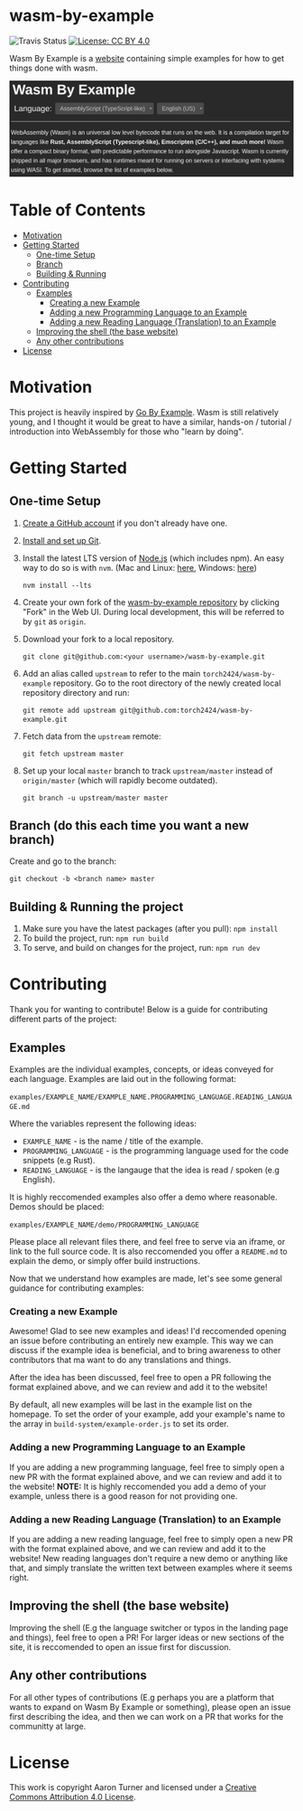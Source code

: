 # wasm-by-example

![Travis Status](https://travis-ci.org/torch2424/wasm-by-example.svg?branch=master) [![License: CC BY 4.0](https://img.shields.io/badge/License-CC%20BY%204.0-lightgrey.svg)](https://creativecommons.org/licenses/by/4.0/)

Wasm By Example is a [website](https://wasmbyexample.dev/) containing simple examples for how to get things done with wasm.

![Wasm By Example Website Header](./assets/readmeBanner.png)

# Table of Contents

- [Motivation](#motivation)
- [Getting Started](#getting-started)
  - [One-time Setup](#one-time-setup)
  - [Branch](#branch-do-this-each-time-you-want-a-new-branch)
  - [Building & Running](#building-&-running-the-project)
- [Contributing](#contributing)
  - [Examples](#examples)
    - [Creating a new Example](#creating-a-new-example)
    - [Adding a new Programming Language to an Example](#adding-a-new-programming-language-to-an-example)
    - [Adding a new Reading Language (Translation) to an Example](#adding-a-new-reading-language-translation-to-an-example)
  - [Improving the shell (the base website)](#improving-the-shell-the-base-website)
  - [Any other contributions](#any-other-contributions)
- [License](#license)

# Motivation

This project is heavily inspired by [Go By Example](https://gobyexample.com/). Wasm is still relatively young, and I thought it would be great to have a similar, hands-on / tutorial / introduction into WebAssembly for those who "learn by doing".

# Getting Started

## One-time Setup

1. [Create a GitHub account](https://help.github.com/articles/signing-up-for-a-new-github-account/) if you don't already have one.
2. [Install and set up Git](https://help.github.com/articles/set-up-git/).
3. Install the latest LTS version of [Node.js](https://nodejs.org/) (which includes npm). An easy way to do so is with `nvm`. (Mac and Linux: [here](https://github.com/creationix/nvm), Windows: [here](https://github.com/coreybutler/nvm-windows))

   ```shell
   nvm install --lts
   ```

4. Create your own fork of the [wasm-by-example repository](https://github.com/torch2424/wasm-by-example) by clicking "Fork" in the Web UI. During local development, this will be referred to by `git` as `origin`.

5. Download your fork to a local repository.

   ```shell
   git clone git@github.com:<your username>/wasm-by-example.git
   ```

6. Add an alias called `upstream` to refer to the main `torch2424/wasm-by-example` repository. Go to the root directory of the
   newly created local repository directory and run:

   ```shell
   git remote add upstream git@github.com:torch2424/wasm-by-example.git
   ```

7. Fetch data from the `upstream` remote:

   ```shell
   git fetch upstream master
   ```

8. Set up your local `master` branch to track `upstream/master` instead of `origin/master` (which will rapidly become
   outdated).

   ```shell
   git branch -u upstream/master master
   ```

## Branch (do this each time you want a new branch)

Create and go to the branch:

```shell
git checkout -b <branch name> master
```

## Building & Running the project

1. Make sure you have the latest packages (after you pull): `npm install`
2. To build the project, run: `npm run build`
3. To serve, and build on changes for the project, run: `npm run dev`

# Contributing

Thank you for wanting to contribute! Below is a guide for contributing different parts of the project:

## Examples

Examples are the individual examples, concepts, or ideas conveyed for each language. Examples are laid out in the following format:

`examples/EXAMPLE_NAME/EXAMPLE_NAME.PROGRAMMING_LANGUAGE.READING_LANGUAGE.md`

Where the variables represent the following ideas:

- `EXAMPLE_NAME` - is the name / title of the example.
- `PROGRAMMING_LANGUAGE` - is the programming language used for the code snippets (e.g Rust).
- `READING_LANGUAGE` - is the langauge that the idea is read / spoken (e.g English).

It is highly reccomended examples also offer a demo where reasonable. Demos should be placed:

`examples/EXAMPLE_NAME/demo/PROGRAMMING_LANGUAGE`

Please place all relevant files there, and feel free to serve via an iframe, or link to the full source code. It is also reccomended you offer a `README.md` to explain the demo, or simply offer build instructions.

Now that we understand how examples are made, let's see some general guidance for contributing examples:

### Creating a new Example

Awesome! Glad to see new examples and ideas! I'd reccomended opening an issue before contributing an entirely new example. This way we can discuss if the example idea is beneficial, and to bring awareness to other contributors that ma want to do any translations and things.

After the idea has been discussed, feel free to open a PR following the format explained above, and we can review and add it to the website!

By default, all new examples will be last in the example list on the homepage. To set the order of your example, add your example's name to the array in `build-system/example-order.js` to set its order.

### Adding a new Programming Language to an Example

If you are adding a new programming language, feel free to simply open a new PR with the format explained above, and we can review and add it to the website! **NOTE:** It is highly reccomended you add a demo of your example, unless there is a good reason for not providing one.

### Adding a new Reading Language (Translation) to an Example

If you are adding a new reading language, feel free to simply open a new PR with the format explained above, and we can review and add it to the website! New reading languages don't require a new demo or anything like that, and simply translate the written text between examples where it seems right.

## Improving the shell (the base website)

Improving the shell (E.g the language switcher or typos in the landing page and things), feel free to open a PR! For larger ideas or new sections of the site, it is reccomended to open an issue first for discussion.

## Any other contributions

For all other types of contributions (E.g perhaps you are a platform that wants to expand on Wasm By Example or something), please open an issue first describing the idea, and then we can work on a PR that works for the communitty at large.

# License

This work is copyright Aaron Turner and licensed under a [Creative Commons Attribution 4.0 License](https://creativecommons.org/licenses/by/4.0/).
